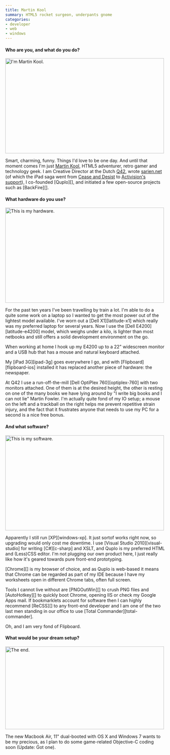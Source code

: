 ```yaml
---
title: Martin Kool
summary: HTML5 rocket surgeon, underpants gnome
categories:
- developer
- web
- windows
---
```


#### Who are you, and what do you do?

<img src="/images/interviews/martin.kool/1.jpg" width="500" height="300" alt="I'm Martin Kool." class="detail">

Smart, charming, funny. Things I'd love to be one day. And until that moment comes I'm just [Martin Kool](http://twitter.com/mrtnkl "Martin's Twitter account."), HTML5 adventurer, retro gamer and technology geek. I am Creative Director at the Dutch [Q42](http://q42.nl/ "Martin works here."), wrote [sarien.net](http://sarien.net/ "Web-based Police/Space/King's Quest.") (of which the iPad saga went from [Cease and Desist](http://www.martinkool.com/2011/01/sariennet-full-story.html "Martin's write up of the Sarien/Activision drama.") to [Activision's support](http://toucharcade.com/2011/01/30/sarien-net-is-back-with-activisions-approval/ "Touch Arcade's article on Sarien/Activision.")), I co-founded [Quplo][], and initiated a few open-source projects such as [BackFire][].

#### What hardware do you use?

<img src="/images/interviews/martin.kool/2.jpg" width="500" height="300" alt="This is my hardware." class="detail">

For the past ten years I've been travelling by train a lot. I'm able to do a quite some work on a laptop so I wanted to get the most power out of the lightest model available. I've worn out a [Dell X1][latitude-x1] which really was my preferred laptop for several years. Now I use the [Dell E4200][latitude-e4200] model, which weighs under a kilo, is lighter than most netbooks and still offers a solid development environment on the go.

When working at home I hook up my E4200 up to a 22" widescreen monitor and a USB hub that has a mouse and natural keyboard attached.

My [iPad 3G][ipad-3g] goes everywhere I go, and with [Flipboard][flipboard-ios] installed it has replaced another piece of hardware: the newspaper.

At Q42 I use a run-off-the-mill [Dell OptiPlex 760][optiplex-760] with two monitors attached. One of them is at the desired height, the other is resting on one of the many books we have lying around by "I write big books and I can not lie" Martin Fowler. I'm actually quite fond of my IO setup; a mouse on the left and a trackball on the right helps me prevent repetitive strain injury, and the fact that it frustrates anyone that needs to use my PC for a second is a nice free bonus.

#### And what software?

<img src="/images/interviews/martin.kool/3.jpg" width="500" height="300" alt="This is my software." class="detail">

Apparently I still run [XP][windows-xp]. It just sortof works right now, so upgrading would only cost me downtime. I use [Visual Studio 2010][visual-studio] for writing [C#][c-sharp] and XSLT, and Quplo is my preferred HTML and (Less)CSS editor. I'm not plugging our own product here, I just really like how it's geared towards pure front-end prototyping.

[Chrome][] is my browser of choice, and as Quplo is web-based it means that Chrome can be regarded as part of my IDE because I have my worksheets open in different Chrome tabs, often full screen.

Tools I cannot live without are [PNGOutWin][] to crush PNG files and [AutoHotkey][] to quickly boot Chrome, opening IIS or check my Google Apps mail. If bookmarklets account for software then I can highly recommend [ReCSS][] to any front-end developer and I am one of the two last men standing in our office to use [Total Commander][total-commander].

Oh, and I am very fond of Flipboard.

#### What would be your dream setup?

<img src="/images/interviews/martin.kool/4.jpg" width="500" height="261" alt="The end." class="detail">

The new Macbook Air, 11" dual-booted with OS X and Windows 7 wants to be my precious, as I plan to do some game-related Objective-C coding soon (Update: Got one).
